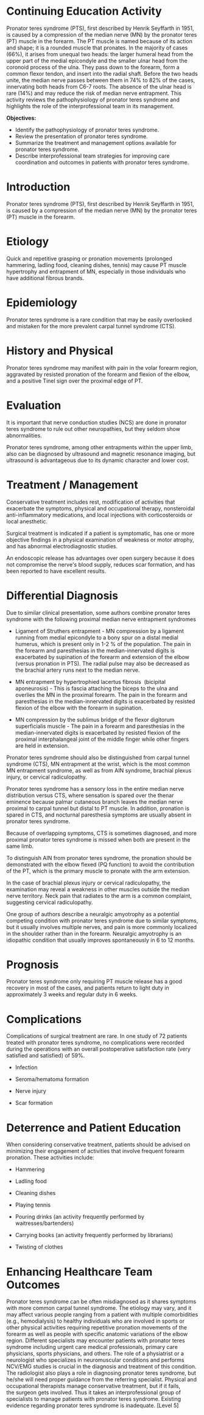 # Continuing Education Activity

Pronator teres syndrome (PTS), first described by Henrik Seyffarth in 1951, is caused by a compression of the median nerve (MN) by the pronator teres (PT) muscle in the forearm. The PT muscle is named because of its action and shape; it is a rounded muscle that pronates. In the majority of cases (66%), it arises from unequal two heads: the larger humeral head from the upper part of the medial epicondyle and the smaller ulnar head from the coronoid process of the ulna. They pass down to the forearm, form a common flexor tendon, and insert into the radial shaft. Before the two heads unite, the median nerve passes between them in 74% to 82% of the cases, innervating both heads from C6-7 roots. The absence of the ulnar head is rare (14%) and may reduce the risk of median nerve entrapment. This activity reviews the pathophysiology of pronator teres syndrome and highlights the role of the interprofessional team in its management.

**Objectives:**
- Identify the pathophysiology of pronator teres syndrome.
- Review the presentation of pronator teres syndrome.
- Summarize the treatment and management options available for pronator teres syndrome.
- Describe interprofessional team strategies for improving care coordination and outcomes in patients with pronator teres syndrome.

# Introduction

Pronator teres syndrome (PTS), first described by Henrik Seyffarth in 1951, is caused by a compression of the median nerve (MN) by the pronator teres (PT) muscle in the forearm.

# Etiology

Quick and repetitive grasping or pronation movements (prolonged hammering, ladling food, cleaning dishes, tennis) may cause PT muscle hypertrophy and entrapment of MN, especially in those individuals who have additional fibrous brands.

# Epidemiology

Pronator teres syndrome is a rare condition that may be easily overlooked and mistaken for the more prevalent carpal tunnel syndrome (CTS).

# History and Physical

Pronator teres syndrome may manifest with pain in the volar forearm region, aggravated by resisted pronation of the forearm and flexion of the elbow, and a positive Tinel sign over the proximal edge of PT.

# Evaluation

It is important that nerve conduction studies (NCS) are done in pronator teres syndrome to rule out other neuropathies, but they seldom show abnormalities.

Pronator teres syndrome, among other entrapments within the upper limb, also can be diagnosed by ultrasound and magnetic resonance imaging, but ultrasound is advantageous due to its dynamic character and lower cost.

# Treatment / Management

Conservative treatment includes rest, modification of activities that exacerbate the symptoms, physical and occupational therapy, nonsteroidal anti-inflammatory medications, and local injections with corticosteroids or local anesthetic.

Surgical treatment is indicated if a patient is symptomatic, has one or more objective findings in a physical examination of weakness or motor atrophy, and has abnormal electrodiagnostic studies.

An endoscopic release has advantages over open surgery because it does not compromise the nerve's blood supply, reduces scar formation, and has been reported to have excellent results.

# Differential Diagnosis

Due to similar clinical presentation, some authors combine pronator teres syndrome with the following proximal median nerve entrapment syndromes

- Ligament of Struthers entrapment - MN compression by a ligament running from medial epicondyle to a bony spur on a distal medial humerus, which is present only in 1-2 % of the population. The pain in the forearm and paresthesias in the median-innervated digits is exacerbated by supination of the forearm and extension of the elbow (versus pronation in PTS). The radial pulse may also be decreased as the brachial artery runs next to the median nerve.

- MN entrapment by hypertrophied lacertus fibrosis  (bicipital aponeurosis) - This is fascia attaching the biceps to the ulna and overlies the MN in the proximal forearm. The pain in the forearm and paresthesias in the median-innervated digits is exacerbated by resisted flexion of the elbow with the forearm in supination.

- MN compression by the sublimus bridge of the flexor digitorum superficialis muscle - The pain in a forearm and paresthesias in the median-innervated digits is exacerbated by resisted flexion of the proximal interphalangeal joint of the middle finger while other fingers are held in extension.

Pronator teres syndrome should also be distinguished from carpal tunnel syndrome (CTS), MN entrapment at the wrist, which is the most common MN entrapment syndrome, as well as from AIN syndrome, brachial plexus injury, or cervical radiculopathy.

Pronator teres syndrome has a sensory loss in the entire median nerve distribution versus CTS, where sensation is spared over the thenar eminence because palmar cutaneous branch leaves the median nerve proximal to carpal tunnel but distal to PT muscle. In addition, pronation is spared in CTS, and nocturnal paresthesia symptoms are usually absent in pronator teres syndrome.

Because of overlapping symptoms, CTS is sometimes diagnosed, and more proximal pronator teres syndrome is missed when both are present in the same limb.

To distinguish AIN from pronator teres syndrome, the pronation should be demonstrated with the elbow flexed (PQ function) to avoid the contribution of the PT, which is the primary muscle to pronate with the arm extension.

In the case of brachial plexus injury or cervical radiculopathy, the examination may reveal a weakness in other muscles outside the median nerve territory. Neck pain that radiates to the arm is a common complaint, suggesting cervical radiculopathy.

One group of authors describe a neuralgic amyotrophy as a potential competing condition with pronator teres syndrome due to similar symptoms, but it usually involves multiple nerves, and pain is more commonly localized in the shoulder rather than in the forearm. Neuralgic amyotrophy is an idiopathic condition that usually improves spontaneously in 6 to 12 months.

# Prognosis

Pronator teres syndrome only requiring PT muscle release has a good recovery in most of the cases, and patients return to light duty in approximately 3 weeks and regular duty in 6 weeks.

# Complications

Complications of surgical treatment are rare. In one study of 72 patients treated with pronator teres syndrome, no complications were recorded during the operations with an overall postoperative satisfaction rate (very satisfied and satisfied) of 59%.

- Infection

- Seroma/hematoma formation

- Nerve injury

- Scar formation

# Deterrence and Patient Education

When considering conservative treatment, patients should be advised on minimizing their engagement of activities that involve frequent forearm pronation. These activities include:

- Hammering

- Ladling food

- Cleaning dishes

- Playing tennis

- Pouring drinks (an activity frequently performed by waitresses/bartenders)

- Carrying books (an activity frequently performed by librarians)

- Twisting of clothes

# Enhancing Healthcare Team Outcomes

Pronator teres syndrome can be often misdiagnosed as it shares symptoms with more common carpal tunnel syndrome. The etiology may vary, and it may affect various people ranging from a patient with multiple comorbidities (e.g., hemodialysis) to healthy individuals who are involved in sports or other physical activities requiring repetitive pronation movements of the forearm as well as people with specific anatomic variations of the elbow region. Different specialists may encounter patients with pronator teres syndrome including urgent care medical professionals, primary care physicians, sports physicians, and others. The role of a physiatrist or a neurologist who specializes in neuromuscular conditions and performs NCV/EMG studies is crucial in the diagnosis and treatment of this condition. The radiologist also plays a role in diagnosing pronator teres syndrome, but he/she will need proper guidance from the referring specialist. Physical and occupational therapists manage conservative treatment, but if it fails, the surgeon gets involved. Thus it takes an interprofessional group of specialists to manage patients with pronator teres syndrome. Existing evidence regarding pronator teres syndrome is inadequate. [Level 5]